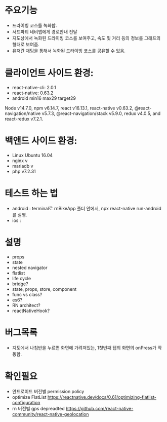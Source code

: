 # 주요기능
- 드라이빙 코스를 녹화함. 
- 서드파티 네비앱에게 경로안내 전달
- 지도상에서 녹화된 드라이빙 코스를 보여주고, 속도 및 거리 등의 정보를 그래프의 형태로 보여줌.
- 유저간 채팅을 통해서 녹화된 드라이빙 코스를 공유할 수 있음.

# 클라이언트 사이드 환경:
- react-native-cli: 2.0.1
- react-native: 0.63.2
- android min16 max29 target29

 Node v14.7.0, npm v6.14.7, react v16.13.1, react-native v0.63.2, @react-navigation/native v5.7.3, @react-navigation/stack v5.9.0, redux v4.0.5, and react-redux v7.2.1.

# 백앤드 사이드 환경:
- Linux Ubuntu 16.04
- nginx v
- mariadb v
- php v7.2.31

# 테스트 하는 법
- android : terminal로 rnBikeApp 폴더 안에서, npx react-native run-android를 실행.
- ios : 

# 설명
- props
- state
- nested navigator
- flatlist
- life cycle
- bridge?
- state, props, store, component
- func vs class?
- es6?
- RN architect?
- reactNativeHook?

# 버그목록
- 지도에서 나침반을 누르면 화면에 가려져있는, 1첫번째 탭의 화면의 onPress가 작동함.

# 확인필요
- 안드로이드 버전별 permission policy
- optimize FlatList https://reactnative.dev/docs/0.61/optimizing-flatlist-configuration
- rn 버전별 gps depreadted https://github.com/react-native-community/react-native-geolocation
